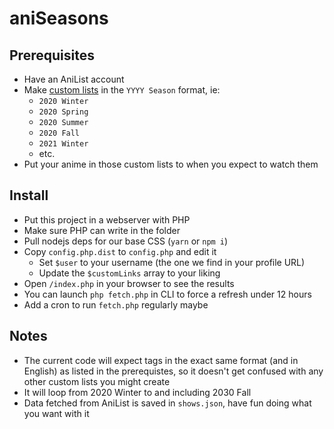 # aniSeasons

## Prerequisites

- Have an AniList account
- Make [custom lists](https://anilist.co/settings/lists) in the `YYYY Season` format, ie:
  - `2020 Winter`
  - `2020 Spring`
  - `2020 Summer`
  - `2020 Fall`
  - `2021 Winter`
  - etc.
- Put your anime in those custom lists to when you expect to watch them

## Install

- Put this project in a webserver with PHP
- Make sure PHP can write in the folder
- Pull nodejs deps for our base CSS (`yarn` or `npm i`)
- Copy `config.php.dist` to `config.php` and edit it
  - Set `$user` to your username (the one we find in your profile URL)
  - Update the `$customLinks` array to your liking
- Open `/index.php` in your browser to see the results
- You can launch `php fetch.php` in CLI to force a refresh under 12 hours
- Add a cron to run `fetch.php` regularly maybe

## Notes

- The current code will expect tags in the exact same format (and in English) as listed in the prerequistes, so it doesn't get confused with any other custom lists you might create
- It will loop from 2020 Winter to and including 2030 Fall
- Data fetched from AniList is saved in `shows.json`, have fun doing what you want with it
